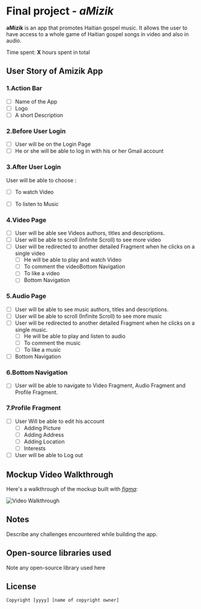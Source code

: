 # Final project - *aMizik*

**aMizik** is an app that promotes Haitian gospel music. It allows the user to have access to a whole game of Haitian gospel songs in video 
and also in audio.

Time spent: **X** hours spent in total

## User Story of Amizik App

### 1.Action Bar 
- [ ] Name of the App
- [ ] Logo
- [ ] A short Description

### 2.Before User Login 
- [ ] User will be on the Login Page
- [ ] He or she will be able to log in with his or her Gmail account

### 3.After User Login
User will be able to choose :
 - [ ] To watch Video
 - [ ] To listen to Music


### 4.Video Page 
- [ ] User will be able see Videos authors, titles and descriptions.
- [ ] User will be able to scroll (Infinite Scroll) to see more video
- [ ] User will be redirected to another detailed Fragment when he clicks on a single video
  - [ ] He will be able to play and watch Video
  - [ ] To comment the videoBottom Navigation     
  - [ ] To like a video
  - [ ] Bottom Navigation   
  
### 5.Audio Page
- [ ] User will be able to see music authors, titles and descriptions.
- [ ] User will be able to scroll (Infinite Scroll) to see more music
- [ ] User will be redirected to another detailed Fragment when he clicks on a single music.
  - [ ] He will be able to play and listen to audio
  - [ ] To comment the music
  - [ ] To like a music
- [ ] Bottom Navigation

### 6.Bottom Navigation
- [ ] User will be able to navigate to Video Fragment, Audio Fragment and Profile Fragment.

### 7.Profile Fragment
- [ ] User Will be able to edit his account
  - [ ] Adding Picture
  - [ ] Adding Address
  - [ ] Adding Location
  - [ ] Interests
- [ ] User will be able to Log out

## Mockup Video Walkthrough

Here's a walkthrough of the mockup built with [*figma*](https://www.figma.com/downloads/):

<img src='http://i.imgur.com/link/to/your/gif/file.gif' title='Video Walkthrough' width='' alt='Video Walkthrough' />

## Notes

Describe any challenges encountered while building the app.

## Open-source libraries used

Note any open-source library used here

## License

    Copyright [yyyy] [name of copyright owner]



